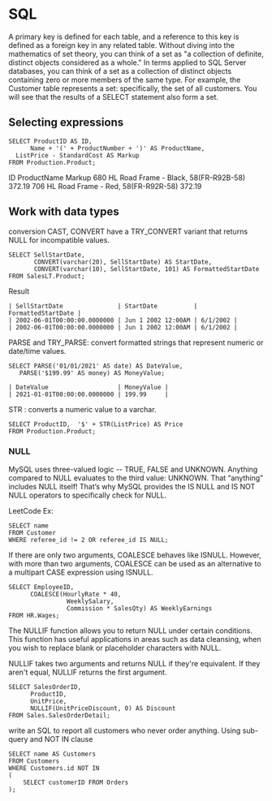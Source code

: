 # SQL
A primary key is defined for each table, and a reference to this key is defined as a foreign key in any related table.
Without diving into the mathematics of set theory, you can think of a set as "a collection of definite, distinct objects considered as a whole." In terms applied to SQL Server databases, you can think of a set as a collection of distinct objects containing zero or more members of the same type. For example, the Customer table represents a set: specifically, the set of all customers. You will see that the results of a SELECT statement also form a set.

## Selecting expressions
```
SELECT ProductID AS ID,
      Name + '(' + ProductNumber + ')' AS ProductName,
  ListPrice - StandardCost AS Markup
FROM Production.Product;
```

ID ProductName Markup
680 HL Road Frame - Black, 58(FR-R92B-58) 372.19
706 HL Road Frame - Red, 58(FR-R92R-58) 372.19

## Work with data types

conversion CAST, CONVERT have a TRY_CONVERT variant that returns NULL for incompatible values.
```
SELECT SellStartDate,
       CONVERT(varchar(20), SellStartDate) AS StartDate,
       CONVERT(varchar(10), SellStartDate, 101) AS FormattedStartDate 
FROM SalesLT.Product;
```
Result

    | SellStartDate               | StartDate          | FormattedStartDate |
    | 2002-06-01T00:00:00.0000000 | Jun 1 2002 12:00AM | 6/1/2002 |
    | 2002-06-01T00:00:00.0000000 | Jun 1 2002 12:00AM | 6/1/2002 | 
             

PARSE and TRY_PARSE:
convert formatted strings that represent numeric or date/time values.

```
SELECT PARSE('01/01/2021' AS date) AS DateValue,
   PARSE('$199.99' AS money) AS MoneyValue;
   ```

    | DateValue                   | MoneyValue | 
    | 2021-01-01T00:00:00.0000000 | 199.99     | 

STR : converts a numeric value to a varchar. 

```
SELECT ProductID,  '$' + STR(ListPrice) AS Price
FROM Production.Product;
```
### NULL

MySQL uses three-valued logic -- TRUE, FALSE and UNKNOWN. Anything compared to NULL evaluates to the third value: UNKNOWN. That “anything” includes NULL itself! That’s why MySQL provides the IS NULL and IS NOT NULL operators to specifically check for NULL.

LeetCode Ex: 
```
SELECT name
FROM Customer
WHERE referee_id != 2 OR referee_id IS NULL;
```

If there are only two arguments, COALESCE behaves like ISNULL. However, with more than two arguments, COALESCE can be used as an alternative to a multipart CASE expression using ISNULL.

```
SELECT EmployeeID,
      COALESCE(HourlyRate * 40,
                WeeklySalary,
                Commission * SalesQty) AS WeeklyEarnings
FROM HR.Wages;
```

The NULLIF function allows you to return NULL under certain conditions. This function has useful applications in areas such as data cleansing, when you wish to replace blank or placeholder characters with NULL.

NULLIF takes two arguments and returns NULL if they're equivalent. If they aren't equal, NULLIF returns the first argument.

```
SELECT SalesOrderID,
      ProductID,
      UnitPrice,
      NULLIF(UnitPriceDiscount, 0) AS Discount
FROM Sales.SalesOrderDetail;
```

write an SQL to report all customers who never order anything.
Using sub-query and NOT IN clause
```
SELECT name AS Customers 
FROM Customers 
WHERE Customers.id NOT IN
(
    SELECT customerID FROM Orders
);
```
